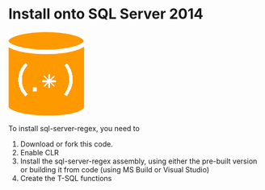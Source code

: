 # Install onto SQL Server 2014

![SQL Regex Logo](/images/sql-regex-logo.png)

To install sql-server-regex, you need to

1. Download or fork this code. 
2. Enable CLR
3. Install the sql-server-regex assembly, using either the pre-built version or building it from code (using MS Build or Visual Studio)
4. Create the T-SQL functions